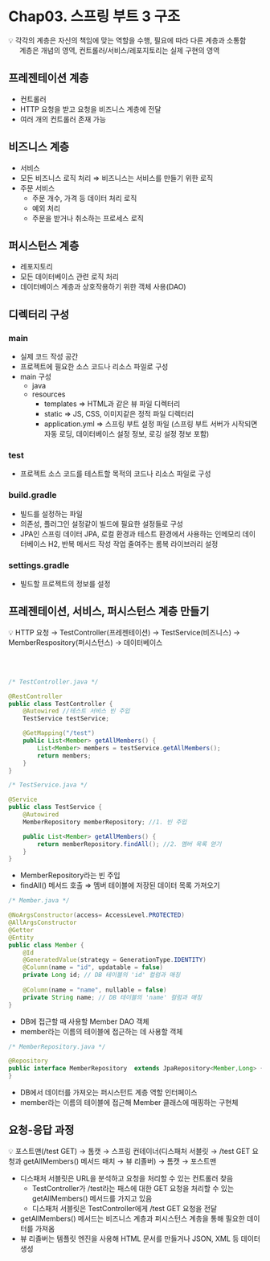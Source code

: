 # Chap03. 스프링 부트 3 구조

<aside>
💡 각각의 계층은 자신의 책임에 맞는 역할을 수행, 필요에 따라 다른 계층과 소통함<br>
  &emsp;&nbsp; 계층은 개념의 영역, 컨트롤러/서비스/레포지토리는 실제 구현의 영역

</aside>

## 프레젠테이션 계층

- 컨트롤러
- HTTP 요청을 받고 요청을 비즈니스 계층에 전달
- 여러 개의 컨트롤러 존재 가능

## 비즈니스 계층

- 서비스
- 모든 비즈니스 로직 처리
⇒ 비즈니스는 서비스를 만들기 위한 로직
- 주문 서비스
    - 주문 개수, 가격 등 데이터 처리 로직
    - 예외 처리
    - 주문을 받거나 취소하는 프로세스 로직

## 퍼시스턴스 계층

- 레포지토리
- 모든 데이터베이스 관련 로직 처리
- 데이터베이스 계층과 상호작용하기 위한 객체 사용(DAO)

## 디렉터리 구성

### main

- 실제 코드 작성 공간
- 프로젝트에 필요한 소스 코드나 리소스 파일로 구성
- main 구성
    - java
    - resources
        - templates ⇒ HTML과 같은 뷰 파일 디렉터리
        - static ⇒ JS, CSS, 이미지같은 정적 파일 디렉터리
        - application.yml ⇒ 스프링 부트 설정 파일
        (스프링 부트 서버가 시작되면 자동 로딩, 데이터베이스 설정 정보, 로깅 설정 정보 포함)

### test

- 프로젝트 소스 코드를 테스트할 목적의 코드나 리소스 파일로 구성

### build.gradle

- 빌드를 설정하는 파일
- 의존성, 플러그인 설정같이 빌드에 필요한 설정들로 구성
- JPA인 스프링 데이터 JPA, 로컬 환경과 테스트 환경에서 사용하는 인메모리 데이터베이스 H2, 반복 메서드 작성 작업 줄여주는 롬복 라이브러리 설정

### settings.gradle

- 빌드할 프로젝트의 정보를 설정

## 프레젠테이션, 서비스, 퍼시스턴스 계층 만들기

<aside>
💡 HTTP 요청 → TestController(프레젠테이션) → TestService(비즈니스) → MemberRespository(퍼시스턴스) → 데이터베이스
</aside>

<br><br>

```java
/* TestController.java */

@RestController
public class TestController {
    @Autowired //테스트 서비스 빈 주입
    TestService testService;

    @GetMapping("/test")
    public List<Member> getAllMembers() {
        List<Member> members = testService.getAllMembers();
        return members;
    }
}
```

```java
/* TestService.java */

@Service
public class TestService {
    @Autowired
    MemberRepository memberRepository; //1. 빈 주입

    public List<Member> getAllMembers() {
        return memberRepository.findAll(); //2. 멤버 목록 얻기
    }
}
```
- MemberRepository라는 빈 주입
- findAll() 메서드 호출 ⇒ 멤버 테이블에 저장된 데이터 목록 가져오기

```java
/* Member.java */

@NoArgsConstructor(access= AccessLevel.PROTECTED)
@AllArgsConstructor
@Getter
@Entity
public class Member {
    @Id
    @GeneratedValue(strategy = GenerationType.IDENTITY)
    @Column(name = "id", updatable = false)
    private Long id; // DB 테이블의 'id' 컬럼과 매칭
    
    @Column(name = "name", nullable = false)
    private String name; // DB 테이블의 'name' 컬럼과 매칭
}
```

- DB에 접근할 때 사용할 Member DAO 객체
- member라는 이름의 테이블에 접근하는 데 사용할 객체

```java
/* MemberRepository.java */

@Repository
public interface MemberRepository  extends JpaRepository<Member,Long> {
}
```
- DB에서 데이터를 가져오는 퍼시스턴트 계층 역할 인터페이스
- member라는 이름의 테이블에 접근해 Member 클래스에 매핑하는 구현체

## 요청-응답 과정

<aside>
💡 포스트맨(/test GET) → 톰캣 → 스프링 컨테이너(디스패처 서블릿 → /test GET 요청과 getAllMembers() 메서드 매치 → 뷰 리졸버) → 톰캣 → 포스트맨

</aside>

- 디스패처 서블릿은 URL을 분석하고 요청을 처리할 수 있는 컨트롤러 찾음
    - TestController가 /test라는 패스에 대한 GET 요청을 처리할 수 있는 getAllMembers() 메서드를 가지고 있음
    - 디스패처 서블릿은 TestController에게 /test GET 요청을 전달
- getAllMembers() 메서드는 비즈니스 계층과 퍼시스턴스 계층을 통해 필요한 데이터를 가져옴
- 뷰 리졸버는 템플릿 엔진을 사용해 HTML 문서를 만들거나 JSON, XML 등 데이터 생성
